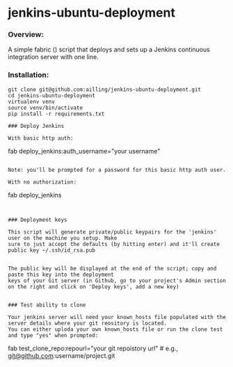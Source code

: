 # jenkins-ubuntu-deployment


### Overview:

A simple fabric () script that deploys and sets up a Jenkins continuous integration server with one line.


### Installation:

```
git clone git@github.com:ailling/jenkins-ubuntu-deployment.git
cd jenkins-ubuntu-deployment
virtualenv venv
source venv/bin/activate
pip install -r requirements.txt

### Deploy Jenkins

With basic http auth:
```
fab deploy_jenkins:auth_username="your username"
```

Note: you'll be prompted for a password for this basic http auth user.

With no authorization:
```
fab deploy_jenkins
```


### Deployment keys

This script will generate private/public keypairs for the 'jenkins' user on the machine you setup. Make
sure to just accept the defaults (by hitting enter) and it'll create public key ~/.ssh/id_rsa.pub


The public key will be displayed at the end of the script; copy and paste this key into the deployment
keys of your Git server (in Github, go to your project's Admin section on the right and click on 'Deploy keys', add a new key)


### Test ability to clone

Your jenkins server will need your known_hosts file populated with the server details where your git reository is located.
You can either uploda your own known_hosts file or run the clone test and type "yes" when prompted:

```
fab test_clone_repo:repourl="your git repoistory url" # e.g., git@github.com:username/project.git
```

